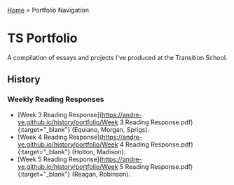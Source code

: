 [Home](https://andre-ye.github.io) > Portfolio Navigation
# TS Portfolio

A compilation of essays and projects I've produced at the Transition School.

## History
### Weekly Reading Responses
- [Week 3 Reading Response](https://andre-ye.github.io/history/portfolio/Week 3 Reading Response.pdf){:target="_blank"} (Equiano, Morgan, Sprigs).
- [Week 4 Reading Response](https://andre-ye.github.io/history/portfolio/Week 4 Reading Response.pdf){:target="_blank"} (Holton, Madison).
- [Week 5 Reading Response](https://andre-ye.github.io/history/portfolio/Week 5 Reading Response.pdf){:target="_blank"} (Reagan, Robinson).
